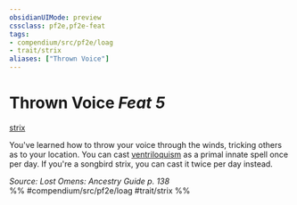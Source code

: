 ```yaml
---
obsidianUIMode: preview
cssclass: pf2e,pf2e-feat
tags:
- compendium/src/pf2e/loag
- trait/strix
aliases: ["Thrown Voice"]
---
```

# Thrown Voice  *Feat 5*  
[strix](/rules/traits/strix-loag.md)  


You've learned how to throw your voice through the winds, tricking others as to your location. You can cast [ventriloquism](/compendium/spells/ventriloquism.md) as a primal innate spell once per day. If you're a songbird strix, you can cast it twice per day instead.

*Source: Lost Omens: Ancestry Guide p. 138*  
%% #compendium/src/pf2e/loag #trait/strix %%